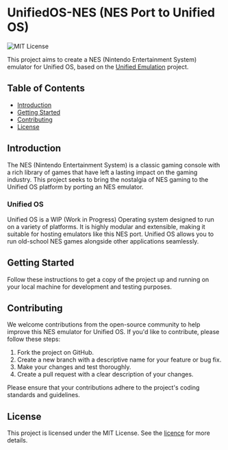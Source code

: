 # UnifiedOS-NES (NES Port to Unified OS)

![MIT License](https://img.shields.io/badge/License-MIT-green.svg)

This project aims to create a NES (Nintendo Entertainment System) emulator for Unified OS, based on the [Unified Emulation](https://github.com/Unified-Projects/Unified-Emulation) project.

## Table of Contents

- [Introduction](#introduction)
- [Getting Started](#getting-started)
- [Contributing](#contributing)
- [License](#license)

## Introduction

The NES (Nintendo Entertainment System) is a classic gaming console with a rich library of games that have left a lasting impact on the gaming industry. This project seeks to bring the nostalgia of NES gaming to the Unified OS platform by porting an NES emulator.

### Unified OS

Unified OS is a WIP (Work in Progress) Operating system designed to run on a variety of platforms. It is highly modular and extensible, making it suitable for hosting emulators like this NES port. Unified OS allows you to run old-school NES games alongside other applications seamlessly.

## Getting Started

Follow these instructions to get a copy of the project up and running on your local machine for development and testing purposes.

## Contributing

We welcome contributions from the open-source community to help improve this NES emulator for Unified OS. If you'd like to contribute, please follow these steps:

1. Fork the project on GitHub.
2. Create a new branch with a descriptive name for your feature or bug fix.
3. Make your changes and test thoroughly.
4. Create a pull request with a clear description of your changes.

Please ensure that your contributions adhere to the project's coding standards and guidelines.

## License

This project is licensed under the MIT License. See the [licence](LICENSE) for more details.
